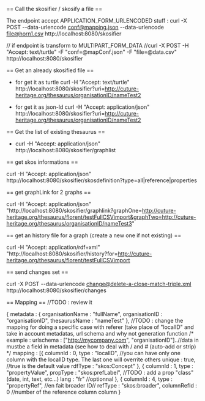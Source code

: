 
== Call the skosifier / skosify a file ==

The endpoint accept APPLICATION_FORM_URLENCODED stuff :
curl -X POST --data-urlencode conf@mapping.json --data-urlencode file@horn1.csv http://localhost:8080/skosifier

// if endpoint is transform to MULTIPART_FORM_DATA 
//curl -X POST -H "Accept: text/turtle" -F "conf=@mapConf.json" -F "file=@data.csv" http://localhost:8080/skosifier

== Get an already skosified file ==

* for get it as turtle
curl -H "Accept: text/turtle" http://localhost:8080/skosifier?uri=http://cuture-heritage.org/thesaurus/organisationID/nameTest2

* for get it as json-ld
curl -H "Accept: application/json" http://localhost:8080/skosifier?uri=http://cuture-heritage.org/thesaurus/organisationID/nameTest2


== Get the list of existing thesaurus ==

* curl -H "Accept: application/json" http://localhost:8080/skosifier/graphlist

== get skos informations ==

curl -H "Accept: application/json" http://localhost:8080/skosifier/skosdefinition?type=all|reference|properties

== get graphLink for 2 graphs ==

curl -H "Accept: application/json" "http://localhost:8080/skosifier/graphlink?graphOne=http://cuture-heritage.org/thesaurus/florent/testFullCSVimport&graphTwo=http://cuture-heritage.org/thesaurus/organisationID/nameTest3"

== get an history file for a graph (create a new one if not existing) ==

curl -H "Accept: application/rdf+xml" "http://localhost:8080/skosifier/history?for=http://cuture-heritage.org/thesaurus/florent/testFullCSVimport


== send changes set ==

curl -X POST --data-urlencode change@delete-a-close-match-triple.xml http://localhost:8080/skosifier/changes

== Mapping ==
//TODO : review it

{
	metadata : {
		organisationName : "fullName",
		organisationID : "organisationID",
		thesaurusName : "nameTest"
	},
	//TODO : change the mapping for doing a specific case with referer (take place of "localID" and take in account metadatas, url schema and why not generation function
	/* example : 
		urlschema : ["http://mycompany.com", "organisationID"]..//data in mustbe a field in metadata (see how to deal with / and # (auto-add or strip)
	*/
	mapping :
	[{
		columnId : 0,
		type : "localID", //you can have only one column with the localID type. The last one will overrite others
		unique : true, //true is the default value
		rdfType : "skos:Concept"
	},
	{
		columnId : 1,
		type : "propertyValue",
		propType : "skos:prefLabel",
		//TODO : add a prop "class" (date, int, text, etc...)
		lang : "fr" //optionnal
	},
	{
		columnId : 4,
		type : "propertyRef", //en fait broader ID//
		refType : "skos:broader",
		columnRefId : 0 //number of the reference column column 
	}
